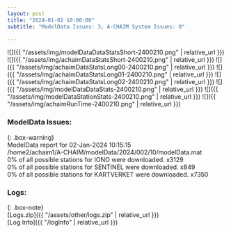 ```yaml
---
layout: post
title: "2024-01-02 10:00:00"
subtitle: "ModelData Issues: 3; A-CHAIM System Issues: 0"

---
```


![]({{ "/assets/img/modelDataDataStatsShort-2400210.png" | relative_url }})
![]({{ "/assets/img/achaimDataStatsShort-2400210.png" | relative_url }})
![]({{ "/assets/img/achaimDataStatsLong00-2400210.png" | relative_url }})
![]({{ "/assets/img/achaimDataStatsLong01-2400210.png" | relative_url }})
![]({{ "/assets/img/achaimDataStatsLong02-2400210.png" | relative_url }})
![]({{ "/assets/img/modelDataDataStats-2400210.png" | relative_url }})
![]({{ "/assets/img/modelDataStationStats-2400210.png" | relative_url }})
![]({{ "/assets/img/achaimRunTime-2400210.png" | relative_url }})


### ModelData Issues:  
  
{: .box-warning}  
 ModelData report for 02-Jan-2024 10:15:15   
 /home2/achaim1/A-CHAIM/modelData/2024/002/10/modelData.mat   
 0% of all possible stations for IONO were downloaded. x3129   
 0% of all possible stations for SENTINEL were downloaded. x849   
 0% of all possible stations for KARTVERKET were downloaded. x7350   
  


### Logs:  
  
{: .box-note}  
[Logs.zip]({{ "/assets/other/logs.zip" | relative_url }})  
[Log Info]({{ "/logInfo" | relative_url }})  
